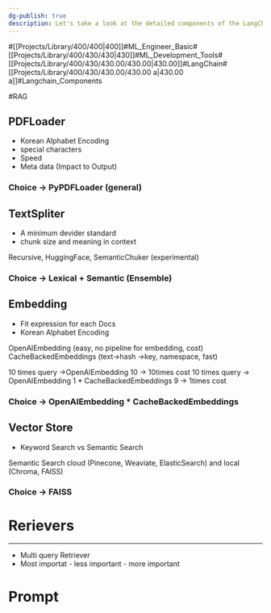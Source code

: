 ```yaml
---
dg-publish: true
description: Let's take a look at the detailed components of the LangChain framework
---
```

#[[Projects/Library/400/400\|400]]#ML_Engineer_Basic#[[Projects/Library/400/430/430\|430]]#ML_Development_Tools#[[Projects/Library/400/430/430.00/430.00\|430.00]]#LangChain#[[Projects/Library/400/430/430.00/430.00 a\|430.00 a]]#Langchain_Components



#RAG
## PDFLoader
- Korean Alphabet Encoding
- special characters
- Speed
- Meta data (Impact to Output)
### Choice  -> PyPDFLoader (general)


## TextSpliter
- A minimum devider standard
- chunk size and meaning in context

Recursive, HuggingFace, SemanticChuker (experimental)

### Choice -> Lexical + Semantic (Ensemble)
## Embedding
- Fit expression for each Docs
- Korean Alphabet Encoding

OpenAIEmbedding (easy, no pipeline for embedding, cost)
CacheBackedEmbeddings (text->hash ->key, namespace, fast)

10 times query ->OpenAIEmbedding 10 -> 10times cost
10 times query -> OpenAIEmbedding 1 * CacheBackedEmbeddings 9 -> 1times cost

### Choice -> OpenAIEmbedding * CacheBackedEmbeddings 

## Vector Store
- Keyword Search vs Semantic Search

Semantic Search
cloud (Pinecone, Weaviate, ElasticSearch) and local (Chroma, FAISS)
### Choice -> FAISS

# Rerievers
---
- Multi query Retriever
- Most importat - less important - more important


# Prompt
